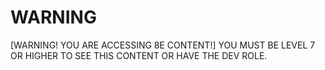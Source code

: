# WARNING
[WARNING! YOU ARE ACCESSING 8E CONTENT!]
YOU MUST BE LEVEL 7 OR HIGHER TO SEE THIS CONTENT OR HAVE THE DEV ROLE.
